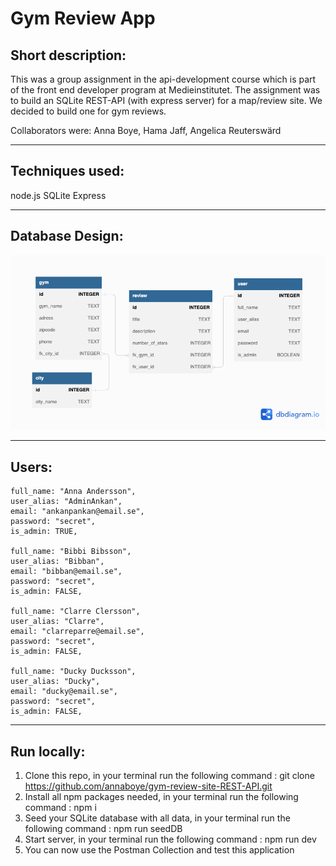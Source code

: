 # Gym Review App

## Short description:

This was a group assignment in the api-development course which is part of the front end developer program at Medieinstitutet. The assignment was to build an SQLite REST-API (with express server) for a map/review site. We decided to build one for gym reviews.

Collaborators were: 
Anna Boye, Hama Jaff, Angelica Reuterswärd

---

## Techniques used:

node.js
SQLite
Express

---

## Database Design:

![database](./dbDesign/dBdesign.png)

---

## Users:

    full_name: "Anna Andersson",
    user_alias: "AdminAnkan",
    email: "ankanpankan@email.se",
    password: "secret",
    is_admin: TRUE,

    full_name: "Bibbi Bibsson",
    user_alias: "Bibban",
    email: "bibban@email.se",
    password: "secret",
    is_admin: FALSE,

    full_name: "Clarre Clersson",
    user_alias: "Clarre",
    email: "clarreparre@email.se",
    password: "secret",
    is_admin: FALSE,

    full_name: "Ducky Ducksson",
    user_alias: "Ducky",
    email: "ducky@email.se",
    password: "secret",
    is_admin: FALSE,

---

## Run locally:

1. Clone this repo, in your terminal run the following command : git clone https://github.com/annaboye/gym-review-site-REST-API.git
2. Install all npm packages needed, in your terminal run the following command : npm i
3. Seed your SQLite database with all data, in your terminal run the following command : npm run seedDB
4. Start server, in your terminal run the following command : npm run dev
5. You can now use the Postman Collection and test this application
